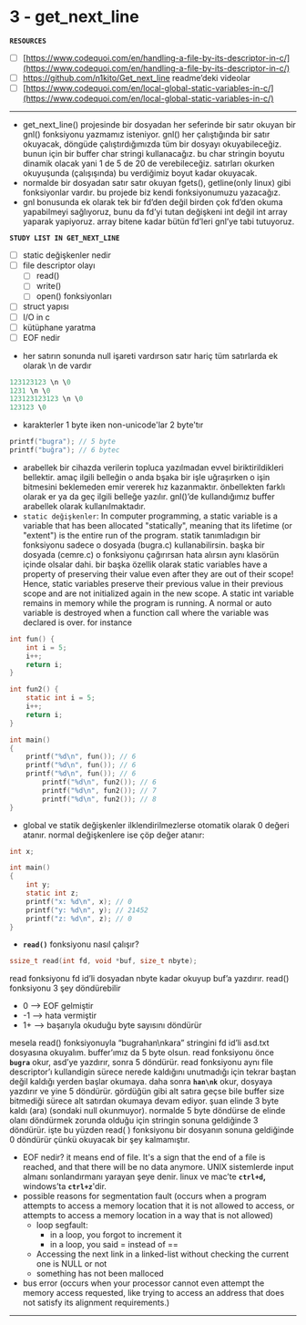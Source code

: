 # 3 - get_next_line

**`RESOURCES`**

- [ ]  [https://www.codequoi.com/en/handling-a-file-by-its-descriptor-in-c/](https://www.codequoi.com/en/handling-a-file-by-its-descriptor-in-c/)
- [ ]  https://github.com/n1kito/Get_next_line readme’deki videolar
- [ ]  [https://www.codequoi.com/en/local-global-static-variables-in-c/](https://www.codequoi.com/en/local-global-static-variables-in-c/)

---

- get_next_line() projesinde bir dosyadan her seferinde bir satır okuyan bir gnl() fonksiyonu yazmamız isteniyor. gnl() her çalıştığında bir satır okuyacak, döngüde çalıştırdığımızda tüm bir dosyayı okuyabileceğiz. bunun için bir buffer char stringi kullanacağız. bu char stringin boyutu dinamik olacak yani 1 de 5 de 20 de verebileceğiz. satırları okurken okuyuşunda (çalışışında) bu verdiğimiz boyut kadar okuyacak.
- normalde bir dosyadan satır satır okuyan fgets(), getline(only linux) gibi fonksiyonlar vardır. bu projede biz kendi fonksiyonumuzu yazacağız.
- gnl bonusunda ek olarak tek bir fd’den değil birden çok fd’den okuma yapabilmeyi sağlıyoruz, bunu da fd’yi tutan değişkeni int değil int array yaparak yapiyoruz. array bitene kadar bütün fd’leri gnl’ye tabi tutuyoruz.

**`STUDY LIST IN GET_NEXT_LINE`**

- [ ]  static değişkenler nedir
- [ ]  file descriptor olayı
    - [ ]  read()
    - [ ]  write()
    - [ ]  open() fonksiyonları
- [ ]  struct yapısı
- [ ]  I/O in c
- [ ]  kütüphane yaratma
- [ ]  EOF nedir
- her satırın sonunda null işareti vardırson satır hariç tüm satırlarda ek olarak \n de vardır

```c
123123123 \n \0
1231 \n \0
123123123123 \n \0
123123 \0 
```

- karakterler 1 byte iken non-unicode'lar 2 byte'tır

```c
printf("bugra"); // 5 byte
printf("buğra"); // 6 bytec
```

- arabellek bir cihazda verilerin topluca yazılmadan evvel biriktirildikleri bellektir. amaç ilgili belleğin o anda bşaka bir işle uğraşırken o işin bitmesini beklemeden emir vererek hız kazanmaktır. önbellekten farklı olarak er ya da geç ilgili belleğe yazılır. gnl()’de kullandığımız buffer arabellek olarak kullanılmaktadır.
- `static değişkenler`: In computer programming, a static variable is a variable that has been allocated "statically", meaning that its lifetime (or "extent") is the entire run of the program. statik tanımladıgın bir fonksiyonu sadece o dosyada (bugra.c) kullanabilirsin. başka bir dosyada (cemre.c) o fonksiyonu çağırırsan hata alırsın aynı klasörün içinde olsalar dahi. bir başka özellik olarak static variables have a property of preserving their value even after they are out of their scope! Hence, static variables preserve their previous value in their previous scope and are not initialized again in the new scope. A static int variable remains in memory while the program is running. A normal or auto variable is destroyed when a function call where the variable was declared is over. for instance

```c
int fun() {
    int i = 5;
    i++;
    return i;
}

int fun2() {
	static int i = 5;
	i++;
	return i;
}

int main() 
{
    printf("%d\n", fun()); // 6
    printf("%d\n", fun()); // 6
    printf("%d\n", fun()); // 6
		printf("%d\n", fun2()); // 6
		printf("%d\n", fun2()); // 7
		printf("%d\n", fun2()); // 8
}
```

- global ve statik değişkenler ilklendirilmezlerse otomatik olarak 0 değeri atanır. normal değişkenlere ise çöp değer atanır:

```c
int x;

int main()
{
    int y;
    static int z;
    printf("x: %d\n", x); // 0
    printf("y: %d\n", y); // 21452
    printf("z: %d\n", z); // 0
}
```

- **`read()`** fonksiyonu nasıl çalışır?

```c
ssize_t read(int fd, void *buf, size_t nbyte);
```

read fonksiyonu fd id’li dosyadan nbyte kadar okuyup buf’a yazdırır. read() fonksiyonu 3 şey döndürebilir

- 0 —> EOF gelmiştir
- -1 —> hata vermiştir
- 1+ —> başarıyla okuduğu byte sayısını döndürür

mesela read() fonksiyonuyla “bugrahan\nkara” stringini fd id’li asd.txt dosyasına okuyalım. buffer’ımız da 5 byte olsun. read fonksiyonu önce **`bugra`** okur, asd’ye yazdırır, sonra 5 döndürür. read fonksiyonu aynı file descriptor’ı kullandigin sürece nerede kaldığını unutmadığı için tekrar baştan değil kaldığı yerden başlar okumaya. daha sonra **`han\nk`** okur, dosyaya yazdırır ve yine 5 döndürür. gördüğün gibi alt satıra geçse bile buffer size bitmediği sürece alt satırdan okumaya devam ediyor. şuan elinde 3 byte kaldı (ara) (sondaki null okunmuyor). normalde 5 byte döndürse de elinde olanı döndürmek zorunda olduğu için stringin sonuna geldiğinde 3 döndürür. işte bu yüzden read( ) fonksiyonu bir dosyanın sonuna geldiğinde 0 döndürür çünkü okuyacak bir şey kalmamıştır.

- EOF nedir? it means end of file. It's a sign that the end of a file is reached, and that there will be no data anymore. UNIX sistemlerde input almanı sonlandırmanı yarayan şeye denir. linux ve mac’te **`ctrl+d`,** windows’ta **`ctrl+z`**'dir.
- possible reasons for segmentation fault (occurs when a program attempts to access a memory location that it is not allowed to access, or attempts to access a memory location in a way that is not allowed)
    - loop segfault:
        - in a loop, you forgot to increment it
        - in a loop, you said = instead of ==
    - Accessing the next link in a linked-list without checking the current one is NULL or not
    - something has not been malloced
- bus error (occurs when your processor cannot even attempt the memory access requested, like trying to access an address that does not satisfy its alignment requirements.)

---